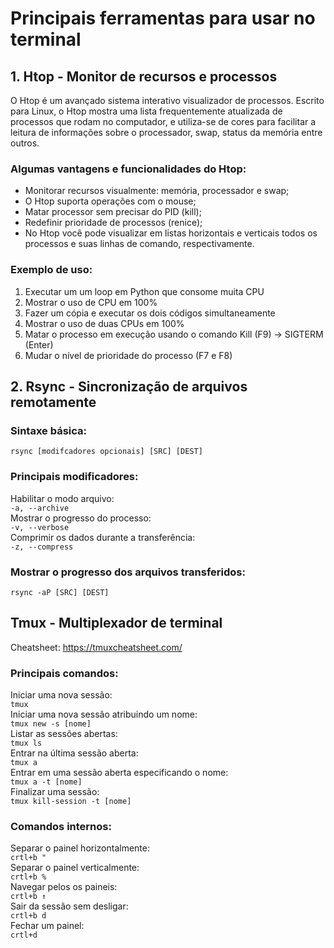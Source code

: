 # Principais ferramentas para usar no terminal

## 1. Htop - Monitor de recursos e processos

O Htop é um avançado sistema interativo visualizador de processos. Escrito para Linux, o Htop mostra uma lista frequentemente atualizada de processos que rodam no computador, e utiliza-se de cores para facilitar a leitura de informações sobre o processador, swap, status da memória entre outros.

### Algumas vantagens e funcionalidades do Htop:
- Monitorar recursos visualmente: memória, processador e swap;
- O Htop suporta operações com o mouse;
- Matar processor sem precisar do PID (kill);
- Redefinir prioridade de processos (renice);
- No Htop você pode visualizar em listas horizontais e verticais todos os processos e suas linhas de comando, respectivamente.

### Exemplo de uso:
1.  Executar um um loop em Python que consome muita CPU
2.  Mostrar o uso de CPU em 100%
3.  Fazer um cópia e executar os dois códigos simultaneamente
4.  Mostrar o uso de duas CPUs em 100%
5.  Matar o processo em execução usando o comando Kill (F9) -> SIGTERM (Enter)
6.  Mudar o nível de prioridade do processo (F7 e F8)

## 2. Rsync - Sincronização de arquivos remotamente

### Sintaxe básica:

`rsync [modifcadores opcionais] [SRC] [DEST]`

### Principais modificadores:

Habilitar o modo arquivo:  
`-a, --archive`  
Mostrar o progresso do processo:  
`-v, --verbose`  
Comprimir os dados durante a transferência:  
`-z, --compress`  

### Mostrar o progresso dos arquivos transferidos:
`rsync -aP [SRC] [DEST]`

## Tmux - Multiplexador de terminal

Cheatsheet: https://tmuxcheatsheet.com/ 

### Principais comandos:

Iniciar uma nova sessão:  
`tmux`  
Iniciar uma nova sessão atribuindo um nome:  
`tmux new -s [nome]`  
Listar as sessões abertas:  
`tmux ls`  
Entrar na última sessão aberta:  
`tmux a`  
Entrar em uma sessão aberta especificando o nome:  
`tmux a -t [nome]`  
Finalizar uma sessão:  
`tmux kill-session -t [nome]`  

### Comandos internos:
Separar o painel horizontalmente:  
`crtl+b "`  
Separar o painel verticalmente:  
`crtl+b %`  
Navegar pelos os paineis:  
`crtl+b ↑`  
Sair da sessão sem desligar:  
`crtl+b d`  
Fechar um painel:  
`crtl+d`  
